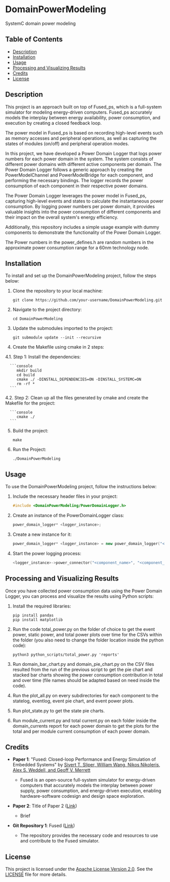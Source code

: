 # DomainPowerModeling
SystemC domain power modeling

## Table of Contents

- [Description](#description)
- [Installation](#installation)
- [Usage](#usage)
- [Processing and Visualizing Results](#processing-and-visualizing-results)
- [Credits](#credits)
- [License](#license)

## Description

This project is an approach built on top of Fused_ps, which is a full-system simulator for modeling energy-driven computers. Fused_ps accurately models the interplay between energy availability, power consumption, and execution by creating a closed feedback loop.

The power model in Fused_ps is based on recording high-level events such as memory accesses and peripheral operations, as well as capturing the states of modules (on/off) and peripheral operation modes.

In this project, we have developed a Power Domain Logger that logs power numbers for each power domain in the system. The system consists of different power domains with different active components per domain. The Power Domain Logger follows a generic approach by creating the PowerModelChannel and PowerModelBridge for each component, and performing the necessary bindings. The logger records the power consumption of each component in their respective power domains.

The Power Domain Logger leverages the power model in Fused_ps, capturing high-level events and states to calculate the instantaneous power consumption. By logging power numbers per power domain, it provides valuable insights into the power consumption of different components and their impact on the overall system's energy efficiency.

Additionally, this repository includes a simple usage example with dummy components to demonstrate the functionality of the Power Domain Logger.

The Power numbers in the power_defines.h are random numbers in the approximate power consumption range for a 60nm technology node.

## Installation

To install and set up the DomainPowerModeling project, follow the steps below:

1. Clone the repository to your local machine:
   ```shell
   git clone https://github.com/your-username/DomainPowerModeling.git

2. Navigate to the project directory:
   ```shell
   cd DomainPowerModeling

3. Update the submodules imported to the project:
   ```shell
   git submodule update --init --recursive

4. Create the Makefile using cmake in 2 steps:

4.1. Step 1: Install the dependencies:
   
      ```console
         mkdir build
         cd build
         cmake ./ -DINSTALL_DEPENDENCIES=ON -DINSTALL_SYSTEMC=ON
         rm -rf *
      ```
      

4.2. Step 2: Clean up all the files generated by cmake and create the Makefile for the project:
   
      ```console
         cmake ./
      ```
      


5. Build the project:
   ```shell 
   make

6. Run the Project:
   ```shell 
   ./DomainPowerModeling

## Usage

To use the DomainPowerModeling project, follow the instructions below:

1. Include the necessary header files in your project:
   ```cpp
   #include <DomainPowerModeling/PowerDomainLogger.h>

2. Create an instance of the PowerDomainLogger class:
   ```cpp
   power_domain_logger* <logger_instance>;

3. Create a new instance for it:
   ```cpp
   power_domain_logger* <logger_instance> = new power_domain_logger("<logger_name>", "<location>", <timestep>);

4. Start the power logging process:
   ```cpp
   <logger_instance>->power_connector("<component_name>", "<component_type>", &(<component_instance>->powerModelPort), "<power_domain>");

## Processing and Visualizing Results
Once you have collected power consumption data using the Power Domain Logger, you can process and visualize the results using Python scripts:

1. Install the required libraries:
   ```shell 
   pip install pandas
   pip install matplotlib

2. Run the code total_power.py on the folder of choice to get the event power, static power, and total power plots over time for the CSVs within the folder (you also need to change the folder location inside the python code):
   ```shell
   python3 python_scripts/total_power.py 'reports'

3. Run domain_bar_chart.py and domain_pie_chart.py on the CSV files resulted from the run of the previous script to get the pie chart and stacked bar charts showing the power consumption contribution in total and over time (file names should be adapted based on need inside the code).

4. Run the plot_all.py on every subdirectories for each component to the statelog, eventlog, event pie chart, and event power plots.

5. Run plot_state.py to get the state pie charts.

6. Run module_current.py and total current.py on each folder inside the domain_currents report for each power domain to get the plots for the total and per module current consumption of each power domain.





## Credits

- **Paper 1**: "Fused: Closed-loop Performance and Energy Simulation of Embedded Systems" by [Sivert T. Sliper, William Wang, Nikos Nikoleris, Alex S. Weddell, and Geoff V. Merrett](https://eprints.soton.ac.uk/439059/1/fused_crp_final_PID6327977.pdf)
  - Fused is an open-source full-system simulator for energy-driven computers that accurately models the interplay between power supply, power consumption, and energy-driven execution, enabling hardware-software codesign and design space exploration.
- **Paper 2**: Title of Paper 2 ([Link](http://example.com/paper2))
  - Brief

- **Git Repository 1**: Fused ([Link](https://github.com/UoS-EEC/fused.git))
  - The repository provides the necessary code and resources to use and contribute to the Fused simulator.

## License

This project is licensed under the [Apache License Version 2.0](LICENSE). See the [LICENSE](LICENSE) file for more details.


